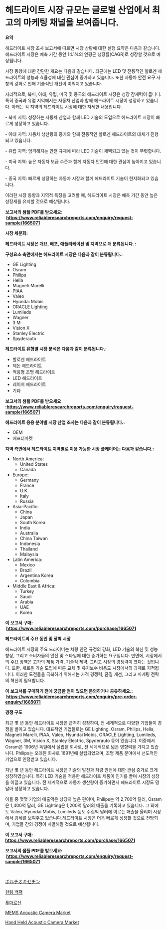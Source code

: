 <p><h1>헤드라이트 시장 규모는 글로벌 산업에서 최고의 마케팅 채널을 보여줍니다.</h1></p><p><strong>요약</strong></p>
<p><p>헤드라이트 시장 조사 보고서에 따르면 시장 상황에 대한 실행 요약은 다음과 같습니다. 헤드라이트 시장은 예측 기간 동안 14.1%의 연평균 성장률(CAGR)로 성장할 것으로 예상됩니다. </p><p>시장 동향에 대한 간단한 개요는 다음과 같습니다. 최근에는 LED 및 전통적인 할로겐 헤드라이트의 성능과 효율성에 대한 관심이 증가하고 있습니다. 또한 자동차 안전 요구 사항의 강화로 인해 기술적인 개선이 이뤄지고 있습니다.</p><p>지리적으로, 북미, 아태, 유럽, 미국 및 중국의 헤드라이트 시장은 성장 잠재력이 큽니다. 특히 중국과 유럽 지역에서는 자동차 산업과 함께 헤드라이트 시장이 성장하고 있습니다. 아래는 각 지역의 헤드라이트 시장에 대한 자세한 내용입니다.</p><p>- 북미 지역: 성장하는 자동차 산업과 함께 LED 기술의 도입으로 헤드라이트 시장이 빠르게 성장하고 있습니다.</p><p>- 아태 지역: 자동차 생산량의 증가와 함께 전통적인 할로겐 헤드라이트의 대체가 진행되고 있습니다.</p><p>- 유럽 지역: 엄격해지는 안전 규제에 따라 LED 기술이 채택되고 있는 것이 뚜렷합니다.</p><p>- 미국 지역: 높은 자동차 보급 수준과 함께 자동차 안전에 대한 관심이 높아지고 있습니다.</p><p>- 중국 지역: 빠르게 성장하는 자동차 시장과 함께 헤드라이트 기술이 현지화되고 있습니다.</p><p>이러한 시장 동향과 지역적 특징을 고려할 때, 헤드라이트 시장은 예측 기간 동안 높은 성장세를 유지할 것으로 예상됩니다.</p></p>
<p><strong>보고서의 샘플 PDF를 받으세요: &nbsp;<a href="https://www.reliableresearchreports.com/enquiry/request-sample/1665071">https://www.reliableresearchreports.com/enquiry/request-sample/1665071</a></strong></p>
<p><strong>시장 세분화:</strong></p>
<p><strong> 헤드라이트 시장은 개요, 배포, 애플리케이션 및 지역으로 더 분류됩니다. :</strong></p>
<p><strong>구성요소 측면에서는 헤드라이트 시장은 다음과 같이 분류됩니다.:</strong></p>
<p><ul><li>GE Lighting</li><li>Osram</li><li>Philips</li><li>Hella</li><li>Magneti Marelli</li><li>PIAA</li><li>Valeo</li><li>Hyundai Mobis</li><li>ORACLE Lighting</li><li>Lumileds</li><li>Wagner</li><li>3 M</li><li>Vision X</li><li>Stanley Electric</li><li>Spyderauto</li></ul></p>
<p><strong> 헤드라이트 유형별 시장 분석은 다음과 같이 분류됩니다.:</strong></p>
<p><ul><li>할로겐 헤드라이트</li><li>제논 헤드라이트</li><li>적응형 조명 헤드라이트</li><li>LED 헤드라이트</li><li>레이저 헤드라이트</li><li>기타</li></ul></p>
<p><strong>보고서의 샘플 PDF를 받으세요 :<a href="https://www.reliableresearchreports.com/enquiry/request-sample/1665071">https://www.reliableresearchreports.com/enquiry/request-sample/1665071</a></strong></p>
<p><strong> 헤드라이트 응용 분야별 시장 산업 조사는 다음과 같이 분류됩니다.:</strong></p>
<p><ul><li>OEM</li><li>애프터마켓</li></ul></p>
<p><strong>지역 측면에서 헤드라이트 지역별로 이용 가능한 시장 플레이어는 다음과 같습니다.:</strong></p>
<p><ul>
    <li>
        North America:
        <ul>
            <li>United States</li>
            <li>Canada</li>
        </ul>
    </li>
    <li>
        Europe:
        <ul>
            <li>Germany</li>
            <li>France</li>
            <li>U.K.</li>
            <li>Italy</li>
            <li>Russia</li>
        </ul>
    </li>
    <li>
        Asia-Pacific:
        <ul>
            <li>China</li>
            <li>Japan</li>
            <li>South Korea</li>
            <li>India</li>
            <li>Australia</li>
            <li>China Taiwan</li>
            <li>Indonesia</li>
            <li>Thailand</li>
            <li>Malaysia</li>
        </ul>
    </li>
    <li>
        Latin America:
        <ul>
            <li>Mexico</li>
            <li>Brazil</li>
            <li>Argentina Korea</li>
            <li>Colombia</li>
        </ul>
    </li>
    <li>
        Middle East & Africa:
        <ul>
            <li>Turkey</li>
            <li>Saudi</li>
            <li>Arabia</li>
            <li>UAE</li>
            <li>Korea</li>
        </ul>
    </li>
    </ul></p>
<p><strong>이 보고서 구매: &nbsp;<a href="https://www.reliableresearchreports.com/purchase/1665071">https://www.reliableresearchreports.com/purchase/1665071</a></strong></p>
<p><strong>헤드라이트의 주요 동인 및 장벽 시장</strong></p>
<p><p>헤드라이트 시장의 주요 드라이버는 차량 안전 규정의 강화, LED 기술의 혁신 및 성능 향상, 그리고 소비자들의 안전 및 스타일에 대한 증가하는 요구입니다. 반면에, 시장에서의 주요 장벽은 고가의 제품 가격, 기술적 제약, 그리고 시장의 경쟁력이 크다는 것입니다. 또한, 새로운 기술 도입에 따른 교체 및 유지보수 비용도 시장에서의 과제로 지적됩니다. 이러한 도전들을 극복하기 위해서는 가격 경쟁력, 품질 개선, 그리고 마케팅 전략의 혁신이 필요합니다.</p></p>
<p><strong>이 보고서를 구매하기 전에 궁금한 점이 있으면 문의하거나 공유하세요.: &nbsp;<a href="https://www.reliableresearchreports.com/enquiry/pre-order-enquiry/1665071">https://www.reliableresearchreports.com/enquiry/pre-order-enquiry/1665071</a></strong></p>
<p><strong>경쟁 구도</strong></p>
<p><p>최근 몇 년 동안 헤드라이트 시장은 급격히 성장하여, 전 세계적으로 다양한 기업들이 경쟁을 벌이고 있습니다. 대표적인 기업들로는 GE Lighting, Osram, Philips, Hella, Magneti Marelli, PIAA, Valeo, Hyundai Mobis, ORACLE Lighting, Lumileds, Wagner, 3M, Vision X, Stanley Electric, Spyderauto 등이 있습니다. 이중에서 Osram은 1906년 독일에서 설립된 회사로, 전 세계적으로 넓은 영향력을 가지고 있습니다. Philips는 오래된 회사로 1891년에 설립되었으며, 조명 제품 분야에서 선도적인 기업으로 인정받고 있습니다.</p><p>지난 몇 년 동안 헤드라이트 시장은 기술의 발전과 차량 안전에 대한 관심 증가로 크게 성장하였습니다. 특히 LED 기술을 적용한 헤드라이트 제품이 인기를 끌며 시장의 성장을 이끌고 있습니다. 전 세계적으로 자동차 생산량이 증가하면서 헤드라이트 시장도 덩달아 성장하고 있습니다. </p><p>이들 중 몇몇 기업의 매출액은 상당히 높은 편이며, Philips는 약 2,700억 달러, Osram은 1,400억 달러, GE Lighting은 1,200억 달러의 매출을 기록하고 있습니다. 그 외에도 Valeo, Hyundai Mobis, Lumileds 등도 수십억 달러에 이르는 매출을 올리며 시장에서 강세를 보여주고 있습니다.헤드라이트 시장은 더욱 빠르게 성장할 것으로 전망되며, 기업들 간의 경쟁이 치열해질 것으로 예상됩니다.</p></p>
<p><strong>이 보고서 구매: &nbsp; <a href="https://www.reliableresearchreports.com/purchase/1665071">https://www.reliableresearchreports.com/purchase/1665071</a></strong></p>
<p><strong>보고서의 샘플 PDF를 받으세요: &nbsp;<a href="https://www.reliableresearchreports.com/enquiry/request-sample/1665071">https://www.reliableresearchreports.com/enquiry/request-sample/1665071</a></strong><strong></strong></p>
<p>&nbsp;</p>
<p><p><a href="https://medium.com/@royfoote921/%E6%AC%A1%E3%81%AE%E6%96%87%E7%AB%A0%E3%82%92%E6%97%A5%E6%9C%AC%E8%AA%9E%E3%81%AB%E7%BF%BB%E8%A8%B3%E3%81%97%E3%81%A6%E3%81%8F%E3%81%A0%E3%81%95%E3%81%84-vortioxetine%E5%B8%82%E5%A0%B4%E3%81%AE%E5%88%86%E6%9E%90-%E3%82%B0%E3%83%AD%E3%83%BC%E3%83%90%E3%83%AB%E6%A5%AD%E7%95%8C%E3%81%AE%E5%B1%95%E6%9C%9B%E3%81%A8%E4%BA%88%E6%B8%AC-2024%E5%B9%B4%E3%81%8B%E3%82%892031%E5%B9%B4%E3%81%BE%E3%81%A7-6aee81354b68">ボルチオキセチン</a></p><p><a href="https://medium.com/@mujgankortalih/%EC%82%AC%EB%83%A5%EC%9A%A9-%EB%B0%B1%ED%8C%A9-%EC%8B%9C%EC%9E%A5-%EC%8B%9C%EC%9E%A5-%EC%A0%90%EC%9C%A0%EC%9C%A8-%EC%8B%9C%EC%9E%A5-%EB%8F%99%ED%96%A5-%EB%B0%8F-%EB%AF%B8%EB%9E%98-%EC%84%B1%EC%9E%A5-%ED%83%90%EC%83%89-7380b4c03779">헌팅 백팩</a></p><p><a href="https://medium.com/@kelvinfeenrey98677/%ED%91%B8%EB%A7%88%EB%A5%B4%EC%82%B0-%EC%8B%9C%EC%9E%A5-%EC%84%B1%EA%B3%B5%EC%A0%81%EC%9D%B8-%EB%B9%84%EC%A6%88%EB%8B%88%EC%8A%A4-%EC%A0%84%EB%9E%B5%EC%9D%84-%EC%9C%84%ED%95%9C-%EC%97%B4%EC%87%A0-2031%EB%85%84%EA%B9%8C%EC%A7%80-%EC%98%88%EC%B8%A1-8074db9285b9">푸마르산</a></p><p><a href="https://github.com/edytherolanlouisejk1miz0wig/Market-Research-Report-List-1/blob/main/mems-acoustic-camera-market.md">MEMS Acoustic Camera Market</a></p><p><a href="https://github.com/peachesmcdowel1/Market-Research-Report-List-2/blob/main/hand-held-acoustic-camera-market.md">Hand Held Acoustic Camera Market</a></p></p>